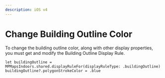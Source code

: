 ```yaml
---
description: iOS v4
---
```


# Change Building Outline Color

To change the building outline color, along with other display properties, you must get and modify the Building Outline Display Rule.

```
let buildingOutline = MPMapsIndoors.shared.displayRuleFor(displayRuleType: .buildingOutline)
buildingOutline?.polygonStrokeColor = .blue
```
